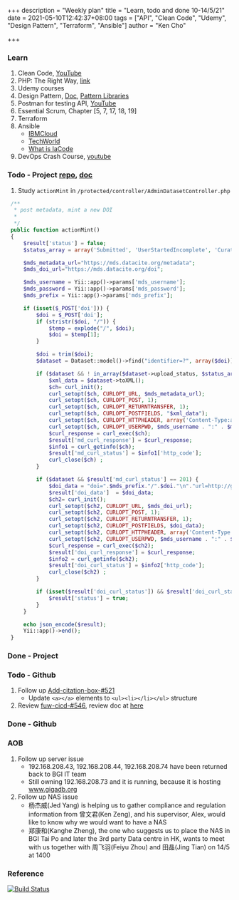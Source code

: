 +++
description = "Weekly plan"
title = "Learn, todo and done 10-14/5/21"
date = 2021-05-10T12:42:37+08:00
tags = ["API", "Clean Code", "Udemy", "Design Pattern", "Terraform", "Ansible"]
author = "Ken Cho"

+++  
### Learn
1. Clean Code, [YouTube](https://www.youtube.com/watch?v=7EmboKQH8lM)
2. PHP: The Right Way, [link](https://phptherightway.com/)
3. Udemy courses
4. Design Pattern, [Doc](https://designpatternsphp.readthedocs.io/en/latest/README.html), [Pattern Libraries](https://medium.com/@whatjackhasmade/pattern-libraries-abcc45c6144c)
5. Postman for testing API, [YouTube](https://www.freecodecamp.org/news/learn-how-to-use-postman-to-test-apis/)
6. Essential Scrum, Chapter [5, 7, 17, 18, 19]
7. Terraform
8. Ansible
    - [IBMCloud](https://www.youtube.com/watch?v=fHO1X93e4WA)
    - [TechWorld](https://www.youtube.com/watch?v=1id6ERvfozo)
    - [What is IaCode](https://www.youtube.com/watch?v=POPP2WTJ8es)
9. DevOps Crash Course, [youtube](https://www.youtube.com/watch?v=OXE2a8dqIAI)

### Todo - Project [repo](https://github.com/kencho51/mint_doi), [doc](https://docs.google.com/document/d/1CopK9e9QclOd91WRN1LREEBefMDb5cWoHiElj3IfKLc/edit#)
1. Study `actionMint` in  `/protected/controller/AdminDatasetController.php`
```php
 /**
  *	post metadata, mint a new DOI
  *
  */
 public function actionMint()
 {
     $result['status'] = false;
     $status_array = array('Submitted', 'UserStartedIncomplete', 'Curation');

     $mds_metadata_url="https://mds.datacite.org/metadata";
     $mds_doi_url="https://mds.datacite.org/doi";

     $mds_username = Yii::app()->params['mds_username'];
     $mds_password = Yii::app()->params['mds_password'];
     $mds_prefix = Yii::app()->params['mds_prefix'];

     if (isset($_POST['doi'])) {
         $doi = $_POST['doi'];
         if (stristr($doi, "/")) {
             $temp = explode("/", $doi);
             $doi = $temp[1];
         }

         $doi = trim($doi);
         $dataset = Dataset::model()->find("identifier=?", array($doi));

         if ($dataset && ! in_array($dataset->upload_status, $status_array)) {
             $xml_data = $dataset->toXML();
             $ch= curl_init();
             curl_setopt($ch, CURLOPT_URL, $mds_metadata_url);
             curl_setopt($ch, CURLOPT_POST, 1);
             curl_setopt($ch, CURLOPT_RETURNTRANSFER, 1);
             curl_setopt($ch, CURLOPT_POSTFIELDS, "$xml_data");
             curl_setopt($ch, CURLOPT_HTTPHEADER, array('Content-Type:application/xml;charset=UTF-8'));
             curl_setopt($ch, CURLOPT_USERPWD, $mds_username . ":" . $mds_password);
             $curl_response = curl_exec($ch);
             $result['md_curl_response'] = $curl_response;
             $info1 = curl_getinfo($ch);
             $result['md_curl_status'] = $info1['http_code'];
             curl_close($ch) ;
         }

         if ($dataset && $result['md_curl_status'] == 201) {
             $doi_data = "doi=".$mds_prefix."/".$doi."\n"."url=http://gigadb.org/dataset/".$dataset->identifier ;
             $result['doi_data']  = $doi_data;
             $ch2= curl_init();
             curl_setopt($ch2, CURLOPT_URL, $mds_doi_url);
             curl_setopt($ch2, CURLOPT_POST, 1);
             curl_setopt($ch2, CURLOPT_RETURNTRANSFER, 1);
             curl_setopt($ch2, CURLOPT_POSTFIELDS, $doi_data);
             curl_setopt($ch2, CURLOPT_HTTPHEADER, array('Content-Type:application/xml;charset=UTF-8'));
             curl_setopt($ch2, CURLOPT_USERPWD, $mds_username . ":" . $mds_password);
             $curl_response = curl_exec($ch2);
             $result['doi_curl_response'] = $curl_response;
             $info2 = curl_getinfo($ch2);
             $result['doi_curl_status'] = $info2['http_code'];
             curl_close($ch2) ;
         }

         if (isset($result['doi_curl_status']) && $result['doi_curl_status'] == 201) {
             $result['status'] = true;
         }
     }

     echo json_encode($result);
     Yii::app()->end();
 }
```

### Done - Project

### Todo - Github
1. Follow up [Add-citation-box-#521](https://github.com/gigascience/gigadb-website/pull/521)
      - Update `<a></a>` elements to `<ul><li></li></ul>` structure  
2. Review [fuw-cicd-#546](https://github.com/gigascience/gigadb-website/pull/546), review doc at [here](https://gist.github.com/kencho51/6b5cebd15c9419484e73b2439a34f0d1)

### Done - Github

### AOB
1. Follow up server issue
   - 192.168.208.43, 192.168.208.44, 192.168.208.74 have been returned back to BGI IT team  
   - Still owning 192.168.208.73 and it is running, because it is hosting www.gigadb.org  
2. Follow up NAS issue
   - 杨杰威(Jed Yang) is helping us to gather compliance and regulation information from 曾文君(Ken Zeng), and his supervisor, Alex, would like to know why we would want to have a NAS
   - 郑康和(Kanghe Zheng), the one who suggests us to place the NAS in BGI Tai Po and later the 3rd party Data centre in HK, wants to meet with us together with 周飞羽(Feiyu Zhou) and  田晶(Jing Tian) on 14/5 at 1400  
### Reference


[![Build Status](https://travis-ci.com/kencho51/gigathing.svg?branch=master)](https://travis-ci.com/kencho51/gigathing)

